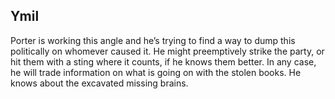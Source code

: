 ## Ymil

Porter is working this angle and he’s trying to find a way to dump this politically on whomever caused it. He might preemptively strike the party, or hit them with a sting where it counts, if he knows them better. In any case, he will trade information on what is going on with the stolen books. He knows about the excavated missing brains.